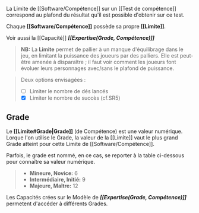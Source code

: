 La Limite de [[Software/Compétence]] sur un [[Test de compétence]] correspond au plafond du résultat
qu'il est possible d'obtenir sur ce test.

Chaque **[[Software/Compétence]]** possède sa propre **[[Limite]]**.

Voir aussi la [[Capacité]] **_[[Expertise(Grade, Compétence)]]_**

> **NB:**
> La **Limite** permet de pallier à un manque d'équilibrage dans le jeu, en limitant la puissance des joueurs par des palliers.
> Elle est peut-être amenée à disparaître ; il faut voir comment les joueurs font évoluer leurs personnages avec/sans le plafond de puissance.

> Deux options envisagées :
> - [ ] Limiter le nombre de dés lancés
> - [x] Limiter le nombre de succès (cf.SR5)

## Grade

Le **[[Limite#Grade|Grade]]** (de Compétence) est une valeur numérique.
Lorque l'on utilise le Grade, la valeur de la [[Limite]] vaut le plus grand Grade atteint pour cette Limite de [[Software/Compétence]].

Parfois, le grade est nommé, en ce cas, se reporter à la table ci-dessous pour connaître sa valeur numérique. 

> - **Mineure, Novice:** 6
> - **Intermédiaire, Initié:** 9
> - **Majeure, Maître:** 12

Les Capacités crées sur le Modèle de **_[[Expertise(Grade, Compétence)]]_** permetent d'accéder à différents Grades. 
